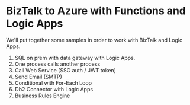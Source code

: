 # BizTalk to Azure with Functions and Logic Apps

We'll put together some samples in order to work with BizTalk and Logic Apps.

1.  SQL on prem with data gateway with Logic Apps.
1.  One process calls another process
1.  Call Web Service (SSO auth / JWT token)
1.  Send Email (SMTP)
1.  Conditional with For-Each Loop
1.  Db2 Connector with Logic Apps
1.  Business Rules Engine


